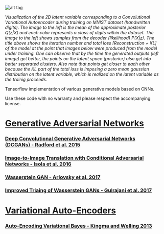 ![alt tag](trained_models/VAE_MNIST/posterior_likelihood_evolution.gif)

_Visualization of the 2D latent variable corresponding to a Convolutional Variational Autoencoder during training on MNIST dataset (handwritten digits). The image to the left is the mean of the approximate posterior Q(z|X) and each color represents a class of digits within the dataset. The image to the left shows samples from the decoder (likelihood) P(X|z). The title above shows the iteration number and total loss [Reconstruction + KL] of the model at the point that images below were produced from the model under training. One can observe that by the time the generated outputs (left image) get better, the points on the latent space (posterior) also get into better seperated clusters. Also note that points get closer to each other because the KL part of the total loss is imposing a zero mean gaussian distribution on the latent variable, which is realized on the latent variable as the trainig proceeds._

Tensorflow implementation of various generative models based on CNNs. 

Use these code with no warranty and please respect the accompanying license.

# [**Generative Adversarial Networks**](GenerativeAdversarialNetworks)
### [**Deep Convolutional Generative Adversarial Networks (DCGANs) - Radford et al. 2015**](GenerativeAdversarialNetworks/DCGAN.ipynb)
### [**Image-to-Image Translation with Conditional Adversarial Networks - Isola et al. 2016**](GenerativeAdversarialNetworks/img2imgGAN.ipynb)
### [**Wasserstein GAN - Arjovsky et al. 2017**](GenerativeAdversarialNetworks/WGAN.py)
### [**Improved Triaing of Wasserstein GANs - Gulrajani et al. 2017**](GenerativeAdversarialNetworks/WGAN2.py)

# [**Variational Auto-Encoders**](VariationalAutoEncoders)
### [**Auto-Encoding Variational Bayes - Kingma and Welling 2013**](VariationalAutoEncoders/VAE.ipynb)
<!-- ### [**Semi-Supervised Learning with Deep Generative Models - Kingma et al. 2014**](VariationalAutoEncoders/cVAE.ipynb) -->


